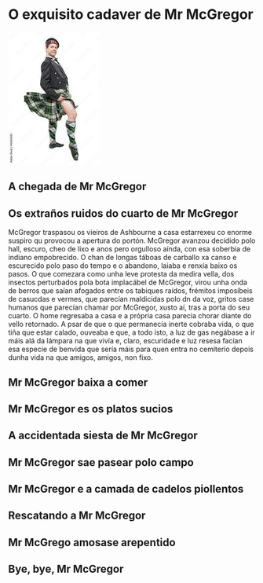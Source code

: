 # O exquisito cadaver de Mr McGregor
![Mr McGregor](./resources/mcgregor.jpeg)

## A chegada de Mr McGregor
<!-- milabgrundy -->
## Os extraños ruidos do cuarto de Mr McGregor
McGregor traspasou os vieiros de Ashbourne a casa estarrexeu co enorme suspiro qu provocou a apertura do portón. McGregor avanzou decidido polo hall, escuro, cheo de lixo e anos pero orgulloso aínda, con esa soberbia de indiano empobrecido. O chan de longas táboas de carballo xa canso e escurecido polo paso do tempo e o abandono, laiaba e renxía baixo os pasos. O que comezara como unha leve protesta da medira vella, dos insectos perturbados pola bota implacábel de McGregor, virou unha onda de berros que saían afogados entre os tabiques raídos, frémitos imposíbeis de casucdas e vermes, que parecían maldicidas polo dn da voz, gritos case humanos que parecían chamar por McGregor, xusto aí, tras a porta do seu cuarto. O home regresaba a casa e a própria casa parecia chorar diante do vello retornado. A psar de que o que permanecía inerte cobraba vida, o que tiña que estar calado, ouveaba e que, a todo isto, a luz de gas negábase a ir máis alá da lámpara na que vivía e, claro, escuridade e luz resesa facían esa especie de benvida que sería máis para quen entra no cemiterio depois dunha vida na que amigos, amigos, non fixo.
## Mr McGregor baixa a comer
<!-- marisolpa -->
## Mr McGregor es os platos sucios
<!-- lugesbe -->
## A accidentada siesta de Mr McGregor
<!-- ffanecaa -->
## Mr McGregor sae pasear polo campo
<!-- man80vil -->
## Mr McGregor e a camada de cadelos piollentos
<!-- EduMoure -->
## Rescatando a Mr McGregor
<!-- olaia-recalde -->
## Mr McGrego amosase arepentido
<!-- 0IvanTC -->
## Bye, bye, Mr McGregor
<!-- Carmen100f -->